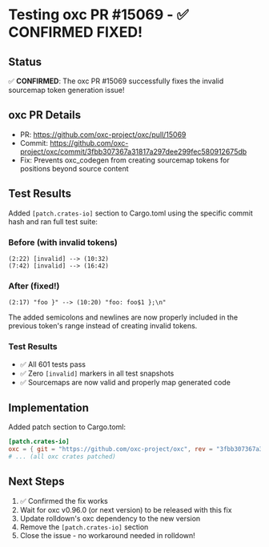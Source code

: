 # Testing oxc PR #15069 - ✅ CONFIRMED FIXED!

## Status

✅ **CONFIRMED**: The oxc PR #15069 successfully fixes the invalid sourcemap token generation issue!

## oxc PR Details

- PR: https://github.com/oxc-project/oxc/pull/15069
- Commit: https://github.com/oxc-project/oxc/commit/3fbb307367a31817a297dee299fec580912675db
- Fix: Prevents oxc_codegen from creating sourcemap tokens for positions beyond source content

## Test Results

Added `[patch.crates-io]` section to Cargo.toml using the specific commit hash and ran full test suite:

### Before (with invalid tokens)
```
(2:22) [invalid] --> (10:32)
(7:42) [invalid] --> (16:42)
```

### After (fixed!)
```
(2:17) "foo }" --> (10:20) "foo: foo$1 };\n"
```

The added semicolons and newlines are now properly included in the previous token's range instead of creating invalid tokens.

### Test Results
- ✅ All 601 tests pass
- ✅ Zero `[invalid]` markers in all test snapshots
- ✅ Sourcemaps are now valid and properly map generated code

## Implementation

Added patch section to Cargo.toml:
```toml
[patch.crates-io]
oxc = { git = "https://github.com/oxc-project/oxc", rev = "3fbb307367a31817a297dee299fec580912675db" }
# ... (all oxc crates patched)
```

## Next Steps

1. ✅ Confirmed the fix works
2. Wait for oxc v0.96.0 (or next version) to be released with this fix
3. Update rolldown's oxc dependency to the new version
4. Remove the `[patch.crates-io]` section
5. Close the issue - no workaround needed in rolldown!
